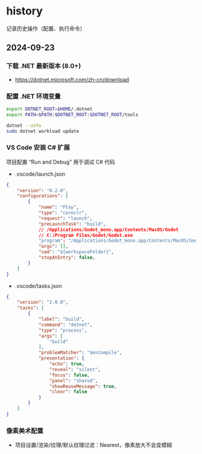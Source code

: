 # history

记录历史操作（配置、执行命令）

## 2024-09-23

### 下载 .NET 最新版本 (8.0+)

- <https://dotnet.microsoft.com/zh-cn/download>

### 配置 .NET 环境变量

```sh
export DOTNET_ROOT=$HOME/.dotnet
export PATH=$PATH:$DOTNET_ROOT:$DOTNET_ROOT/tools

dotnet --info
sudo dotnet workload update
```

### VS Code 安装 C# 扩展

项目配置 “Run and Debug” 用于调试 C# 代码

- .vscode/launch.json

```json
{
    "version": "0.2.0",
    "configurations": [
        {
            "name": "Play",
            "type": "coreclr",
            "request": "launch",
            "preLaunchTask": "build",
            // /Applications/Godot_mono.app/Contents/MacOS/Godot
            // C:/Program Files/Godot/Godot.exe
            "program": "/Applications/Godot_mono.app/Contents/MacOS/Godot",
            "args": [],
            "cwd": "${workspaceFolder}",
            "stopAtEntry": false,
        }
    ]
}
```

- .vscode/tasks.json

```json
{
    "version": "2.0.0",
    "tasks": [
        {
            "label": "build",
            "command": "dotnet",
            "type": "process",
            "args": [
                "build"
            ],
            "problemMatcher": "$msCompile",
            "presentation": {
                "echo": true,
                "reveal": "silent",
                "focus": false,
                "panel": "shared",
                "showReuseMessage": true,
                "clear": false
            }
        }
    ]
}
```

### 像素美术配置

- 项目设置/渲染/纹理/默认纹理过滤：Nearest，像素放大不会变模糊
